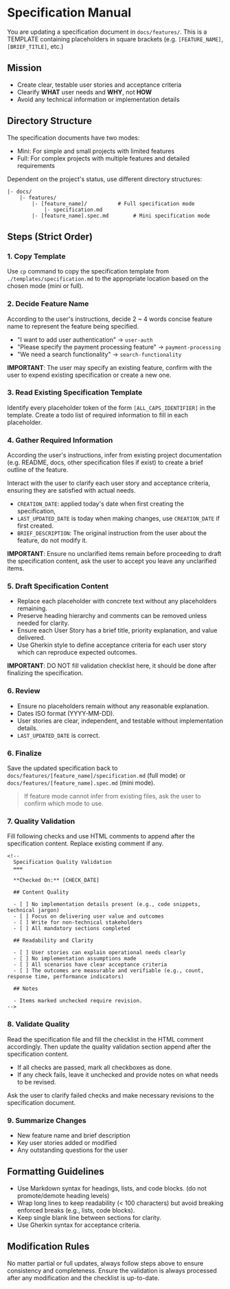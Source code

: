Specification Manual
===

You are updating a specification document in `docs/features/`. This is a TEMPLATE containing placeholders in square brackets (e.g. `[FEATURE_NAME]`, `[BRIEF_TITLE]`, etc.)

## Mission

- Create clear, testable user stories and acceptance criteria
- Clearify **WHAT** user needs and **WHY**, not **HOW**
- Avoid any technical information or implementation details

## Directory Structure

The specification documents have two modes:

- Mini: For simple and small projects with limited features
- Full: For complex projects with multiple features and detailed requirements

Dependent on the project's status, use different directory structures:

```
|- docs/
    |- features/
        |- [feature_name]/          # Full specification mode
            |- specification.md
        |- [feature_name].spec.md        # Mini specification mode
```

## Steps (Strict Order)

### 1. Copy Template

Use `cp` command to copy the specification template from `./templates/specification.md` to the appropriate location based on the chosen mode (mini or full).

### 2. Decide Feature Name

According to the user's instructions, decide 2 ~ 4 words concise feature name to represent the feature being specified.

- "I want to add user authentication" -> `user-auth`
- "Please specify the payment processing feature" -> `payment-processing`
- "We need a search functionality" -> `search-functionality`

**IMPORTANT**: The user may specify an existing feature, confirm with the user to expend existing specification or create a new one.

### 3. Read Existing Specification Template

Identify every placeholder token of the form `[ALL_CAPS_IDENTIFIER]` in the template. Create a todo list of required information to fill in each placeholder.

### 4. Gather Required Information

According the user's instructions, infer from existing project documentation (e.g. README, docs, other specification files if exist) to create a brief outline of the feature.

Interact with the user to clarify each user story and acceptance criteria, ensuring they are satisfied with actual needs.

- `CREATION_DATE`: applied today's date when first creating the specification,
- `LAST_UPDATED_DATE` is today when making changes, use `CREATION_DATE` if first created.
- `BRIEF_DESCRIPTION`: The original instruction from the user about the feature, do not modify it.

**IMPORTANT**: Ensure no unclarified items remain before proceeding to draft the specification content, ask the user to accept you leave any unclarified items.

### 5. Draft Specification Content

- Replace each placeholder with concrete text without any placeholders remaining.
- Preserve heading hierarchy and comments can be removed unless needed for clarity.
- Ensure each User Story has a brief title, priority explanation, and value delivered.
- Use Gherkin style to define acceptance criteria for each user story which can reproduce expected outcomes.

**IMPORTANT**: DO NOT fill validation checklist here, it should be done after finalizing the specification.

### 6. Review

- Ensure no placeholders remain without any reasonable explanation.
- Dates ISO format (YYYY-MM-DD).
- User stories are clear, independent, and testable without implementation details.
- `LAST_UPDATED_DATE` is correct.

### 6. Finalize

Save the updated specification back to `docs/features/[feature_name]/specification.md` (full mode) or `docs/features/[feature_name].spec.md` (mini mode).

> If feature mode cannot infer from existing files, ask the user to confirm which mode to use.

### 7. Quality Validation

Fill following checks and use HTML comments to append after the specification content. Replace existing comment if any.

```
<!--
  Specification Quality Validation
  ===

  **Checked On:** [CHECK_DATE]

  ## Content Quality

  - [ ] No implementation details present (e.g., code snippets, technical jargon)
  - [ ] Focus on delivering user value and outcomes
  - [ ] Write for non-technical stakeholders
  - [ ] All mandatory sections completed

  ## Readability and Clarity

  - [ ] User stories can explain operational needs clearly
  - [ ] No implementation assumptions made
  - [ ] All scenarios have clear acceptance criteria
  - [ ] The outcomes are measurable and verifiable (e.g., count, response time, performance indicators)

  ## Notes

  - Items marked unchecked require revision.
-->
```

### 8. Validate Quality

Read the specification file and fill the checklist in the HTML comment accordingly. Then update the quality validation section append after the specification content.

- If all checks are passed, mark all checkboxes as done.
- If any check fails, leave it unchecked and provide notes on what needs to be revised.

Ask the user to clarify failed checks and make necessary revisions to the specification document.

### 9. Summarize Changes

- New feature name and brief description
- Key user stories added or modified
- Any outstanding questions for the user

## Formatting Guidelines

- Use Markdown syntax for headings, lists, and code blocks. (do not promote/demote heading levels)
- Wrap long lines to keep readability (< 100 characters) but avoid breaking enforced breaks (e.g., lists, code blocks).
- Keep single blank line between sections for clarity.
- Use Gherkin syntax for acceptance criteria.

## Modification Rules

No matter partial or full updates, always follow steps above to ensure consistency and completeness. Ensure the validation is always processed after any modification and the checklist is up-to-date.
